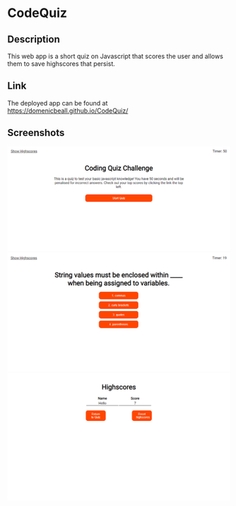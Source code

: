 # CodeQuiz

## Description
This web app is a short quiz on Javascript that scores the user and allows them to save highscores that persist.


## Link
The deployed app can be found at <a href="https://domenicbeall.github.io/CodeQuiz/">https://domenicbeall.github.io/CodeQuiz/</a>


## Screenshots
<img src="screenshots/SS1.PNG">
<img src="screenshots/SS2.PNG">
<img src="screenshots/SS3.PNG">